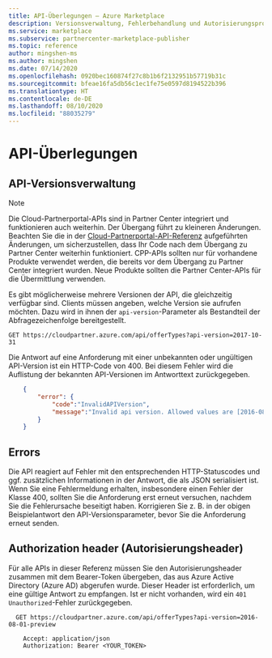 ```yaml
---
title: API-Überlegungen – Azure Marketplace
description: Versionsverwaltung, Fehlerbehandlung und Autorisierungsprobleme beim Verwenden der Marketplace-APIs.
ms.service: marketplace
ms.subservice: partnercenter-marketplace-publisher
ms.topic: reference
author: mingshen-ms
ms.author: mingshen
ms.date: 07/14/2020
ms.openlocfilehash: 0920bec160874f27c8b1b6f2132951b57719b31c
ms.sourcegitcommit: bfeae16fa5db56c1ec1fe75e0597d8194522b396
ms.translationtype: HT
ms.contentlocale: de-DE
ms.lasthandoff: 08/10/2020
ms.locfileid: "88035279"
---
```

# <a name="api-considerations"></a>API-Überlegungen

<a name="api-versioning"></a>API-Versionsverwaltung
--------------

> [!NOTE]
> Die Cloud-Partnerportal-APIs sind in Partner Center integriert und funktionieren auch weiterhin. Der Übergang führt zu kleineren Änderungen. Beachten Sie die in der [Cloud-Partnerportal-API-Referenz](./cloud-partner-portal-api-overview.md) aufgeführten Änderungen, um sicherzustellen, dass Ihr Code nach dem Übergang zu Partner Center weiterhin funktioniert. CPP-APIs sollten nur für vorhandene Produkte verwendet werden, die bereits vor dem Übergang zu Partner Center integriert wurden. Neue Produkte sollten die Partner Center-APIs für die Übermittlung verwenden.

Es gibt möglicherweise mehrere Versionen der API, die gleichzeitig verfügbar sind. Clients müssen angeben, welche Version sie aufrufen möchten. Dazu wird in ihnen der `api-version`-Parameter als Bestandteil der Abfragezeichenfolge bereitgestellt.

   `GET https://cloudpartner.azure.com/api/offerTypes?api-version=2017-10-31`

Die Antwort auf eine Anforderung mit einer unbekannten oder ungültigen API-Version ist ein HTTP-Code von 400. Bei diesem Fehler wird die Auflistung der bekannten API-Versionen im Antworttext zurückgegeben.

``` json
    {
        "error": { 
            "code":"InvalidAPIVersion",
            "message":"Invalid api version. Allowed values are [2016-08-01-preview]"
        }
    }
```            

<a name="errors"></a>Errors
------

Die API reagiert auf Fehler mit den entsprechenden HTTP-Statuscodes und ggf. zusätzlichen Informationen in der Antwort, die als JSON serialisiert ist.
Wenn Sie eine Fehlermeldung erhalten, insbesondere einen Fehler der Klasse 400, sollten Sie die Anforderung erst erneut versuchen, nachdem Sie die Fehlerursache beseitigt haben. Korrigieren Sie z. B. in der obigen Beispielantwort den API-Versionsparameter, bevor Sie die Anforderung erneut senden.

<a name="authorization-header"></a>Authorization header (Autorisierungsheader)
--------------------

Für alle APIs in dieser Referenz müssen Sie den Autorisierungsheader zusammen mit dem Bearer-Token übergeben, das aus Azure Active Directory (Azure AD) abgerufen wurde. Dieser Header ist erforderlich, um eine gültige Antwort zu empfangen. Ist er nicht vorhanden, wird ein `401 Unauthorized`-Fehler zurückgegeben. 

``` HTTP
  GET https://cloudpartner.azure.com/api/offerTypes?api-version=2016-08-01-preview

    Accept: application/json 
    Authorization: Bearer <YOUR_TOKEN> 
```
